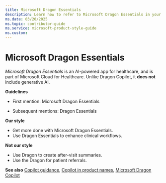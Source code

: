 ```yaml
---
title: Microsoft Dragon Essentials
description: Learn how to refer to Microsoft Dragon Essentials in your content.
ms.date: 03/20/2025
ms.topic: contributor-guide
ms.service: microsoft-product-style-guide
ms.custom:
---
```


# Microsoft Dragon Essentials

*Microsoft Dragon Essentials* is an AI-powered app for healthcare, and is part of Microsoft Cloud for Healthcare. Unlike Dragon Copilot, it **does not** include generative AI.

**Guidelines**

- First mention: Microsoft Dragon Essentials
  
- Subsequent mentions: Dragon Essentials
  
**Our style**  

- Get more done with Microsoft Dragon Essentials.  
- Use Dragon Essentials to enhance clinical workflows.

**Not our style**  

- Use Dragon to create after-visit summaries.  
- Use the Dragon for patient referrals.

**See also** [Copilot guidance](~/copilot-guidance/copilot-guidance.md), [Copilot in product names](~\copilot-guidance\copilot-in-product-names-and-messaging.md), [Microsoft Dragon Copilot](~/copilot-guidance/copilot/microsoft-dragon-copilot.md)
